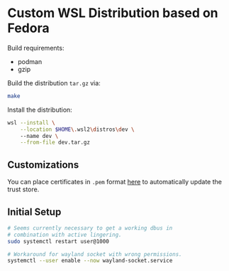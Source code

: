 # Custom WSL Distribution based on Fedora

Build requirements:

- podman
- gzip

Build the distribution `tar.gz` via:

```bash
make
```

Install the distribution:

```bash
wsl --install \
    --location $HOME\.wsl2\distros\dev \ 
    --name dev \
    --from-file dev.tar.gz
```

## Customizations

You can place certificates in `.pem` format [here](./rootfs/etc/pki/ca-trust/source/anchors/) to automatically update the trust store.

## Initial Setup

```bash
# Seems currently necessary to get a working dbus in 
# combination with active lingering.
sudo systemctl restart user@1000

# Workaround for wayland socket with wrong permissions.
systemctl --user enable --now wayland-socket.service
```

